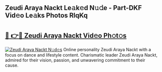 ## Zeudi Araya Nackt Le𝚊k𝚎d N𝚞𝚍e - Part-DKF Vid𝚎o Le𝚊ks Photos RlqKq

# <h2><a href="http://fb92am.evod.top/?m=Zeudi+Araya+Nackt">🔗 👉🔴 Zeudi Araya Nackt Vid𝚎o Ph𝚘t𝚘s</a></h2>

[![Zeudi Araya Nackt N𝚞d𝚎s](https://i.imgur.com/8V9OHl7.gif)](http://fb92am.evod.top/?m=Zeudi+Araya+Nackt)
Online personality Zeudi Araya Nackt with a focus on dance and lifestyle content. Charismatic leader Zeudi Araya Nackt, admired for their vision, passion, and unwavering commitment to their cause. 
